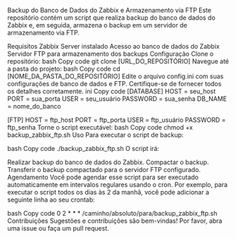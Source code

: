 Backup do Banco de Dados do Zabbix e Armazenamento via FTP
Este repositório contém um script que realiza backup do banco de dados do Zabbix e, em seguida, armazena o backup em um servidor de armazenamento via FTP.

Requisitos
Zabbix Server instalado
Acesso ao banco de dados do Zabbix
Servidor FTP para armazenamento dos backups
Configuração
Clone o repositório:
bash
Copy code
git clone [URL_DO_REPOSITÓRIO]
Navegue até a pasta do projeto:
bash
Copy code
cd [NOME_DA_PASTA_DO_REPOSITÓRIO]
Edite o arquivo config.ini com suas configurações de banco de dados e FTP. Certifique-se de fornecer todos os detalhes corretamente.
ini
Copy code
[DATABASE]
HOST = seu_host
PORT = sua_porta
USER = seu_usuário
PASSWORD = sua_senha
DB_NAME = nome_do_banco

[FTP]
HOST = ftp_host
PORT = ftp_porta
USER = ftp_usuário
PASSWORD = ftp_senha
Torne o script executável:
bash
Copy code
chmod +x backup_zabbix_ftp.sh
Uso
Para executar o script de backup:

bash
Copy code
./backup_zabbix_ftp.sh
O script irá:

Realizar backup do banco de dados do Zabbix.
Compactar o backup.
Transferir o backup compactado para o servidor FTP configurado.
Agendamento
Você pode agendar esse script para ser executado automaticamente em intervalos regulares usando o cron. Por exemplo, para executar o script todos os dias às 2 da manhã, você pode adicionar a seguinte linha ao seu crontab:

bash
Copy code
0 2 * * * /caminho/absoluto/para/backup_zabbix_ftp.sh
Contribuições
Sugestões e contribuições são bem-vindas! Por favor, abra uma issue ou faça um pull request.
